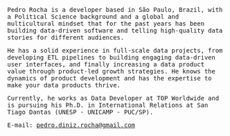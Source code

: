 <samp>
	
Pedro Rocha is a developer based in São Paulo, Brazil, with a Political Science background and a global and multicultural mindset that for the past years has been building data-driven software and telling high-quality data stories for different audiences.

He has a solid experience in full-scale data projects, from developing ETL pipelines to building engaging data-driven user interfaces, and finally increasing a data product value through product-led growth strategies. He knows the dynamics of product development and has the expertise to make your data products thrive.

Currently, he works as Data Developer at TOP Worldwide and is pursuing his Ph.D. in International Relations at San Tiago Dantas (UNESP - UNICAMP - PUC/SP).

E-mail: pedro.diniz.rocha@gmail.com

</samp>
